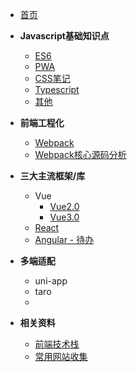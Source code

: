 

* [首页](/)
* **Javascript基础知识点**
  + [ES6](javascript/ES6)
  + [PWA](javascript/pwa)
    <!-- - [Service Worker Demo](javascript/examples/sw-test)
    - [PWA 添加到主屏幕](javascript/examples/a2hs)
    - [PWA 通知]()
    - [PWA 推送]() -->
  + [CSS笔记](javascript/CSS)
  + [Typescript](javascript/typescript.md)
  + [其他](javascript/others)
* **前端工程化**
  + [Webpack](package_tools/webpack)
  + [Webpack核心源码分析](package_tools/Webpack核心源码分析)
* **三大主流框架/库**
  + Vue
    - [Vue2.0]()
    - [Vue3.0](MVVM/Vue3.0)
  + [React](MVVM/React)
  + [Angular - 待办]()
* **多端适配**
  + uni-app
  + taro
  +

* **相关资料**
  + [前端技术栈](前端技术栈.md)
  + [常用网站收集](常用网站收集.md)